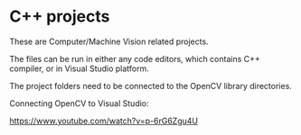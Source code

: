 # C++ projects
These are Computer/Machine Vision related projects.

The files can be run in either any code editors, which contains C++ compiler, or in Visual Studio platform.

The project folders need to be connected to the OpenCV library directories.

Connecting OpenCV to Visual Studio:

https://www.youtube.com/watch?v=p-6rG6Zgu4U
